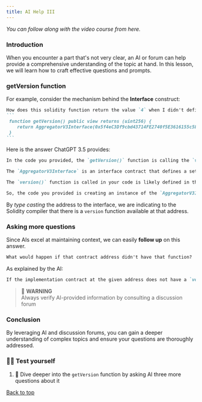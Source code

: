 ```yaml
---
title: AI Help III
---
```

_You can follow along with the video course from here._

<a name="top"></a>

### Introduction

When you encounter a part that's not very clear, an AI or forum can help provide a comprehensive understanding of the topic at hand. In this lesson, we will learn how to craft effective questions and prompts.

### getVersion function

For example, consider the mechanism behind the **Interface** construct:

````markdown
How does this solidity function return the value `4` when I didn't define any logic in AggregatorV3Interface?
```
 function getVersion() public view returns (uint256) {
    return AggregatorV3Interface(0x5f4eC3Df9cbd43714FE2740f5E3616155c5b8419).version();
 }
```
````

Here is the answer ChatGPT 3.5 provides:

```markdown
In the code you provided, the `getVersion()` function is calling the `version()` function of an instance of the `AggregatorV3Interface` contract. It appears that the contract address `0x694AA1769357215DE4FACO81bf1E309aDC325306` is being used to create an instance of the `AggregatorV3Interface`.

The `AggregatorV3Interface` is an interface contract that defines a set of functions that must be implemented by another contract. It serves as a way to interact with the contract at the given address by providing a common interface.

The `version()` function is called in your code is likely defined in the actual contract that implements the `AggregatorV3Interface`. This implementation contract is deployed at the specified address and is expected to have a `version()` function that returns a `uint256` value.

So, the code you provided is creating an instance of the `AggregatorV3Interface` contract at the given address and then calling its `version()` function to retrieve a `uint256` value. If the implementation contract at that address has a `version()` function that returns `4`, then the `getVersion()` function will return `4` as well.
```

By _type casting_ the address to the interface, we are indicating to the Solidity compiler that there is a `version` function available at that address.

### Asking more questions

Since AIs excel at maintaining context, we can easily **follow up** on this answer.

```markdown
What would happen if that contract address didn't have that function?
```

As explained by the AI:

```markdown
If the implementation contract at the given address does not have a `version()` function or if it has a different function signature, calling `version()` on that contract will result in a compilation error or a runtime error.
```

> 🚧 **WARNING** <br>
> Always verify AI-provided information by consulting a discussion forum

### Conclusion

By leveraging AI and discussion forums, you can gain a deeper understanding of complex topics and ensure your questions are thoroughly addressed.

### 🧑‍💻 Test yourself

1. 📕 Dive deeper into the `getVersion` function by asking AI three more questions about it

[Back to top](#top)

